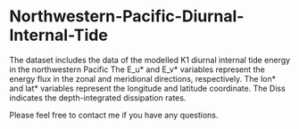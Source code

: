 # Northwestern-Pacific-Diurnal-Internal-Tide
The dataset includes the data of the modelled K1 diurnal internal tide energy in the northwestern Pacific
The E_u* and E_v* variables represent the energy flux in the zonal and meridional directions, respectively.
The lon* and lat* variables represent the longitude and latitude coordinate.
The Diss indicates the depth-integrated dissipation rates.

Please feel free to contact me if you have any questions.
